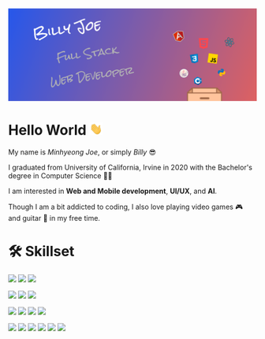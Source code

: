 [![Header](https://raw.githubusercontent.com/minhyeong-joe/minhyeong-joe/master/assets/header.png)](https://mj-webdev.com)

# Hello World <img src="https://raw.githubusercontent.com/minhyeong-joe/minhyeong-joe/master/assets/wave.gif" width="26px">

My name is *Minhyeong Joe*, or simply *Billy* :sunglasses:

I graduated from University of California, Irvine in 2020 with the Bachelor's degree in Computer Science :man_student:

I am interested in **Web and Mobile development**, **UI/UX**, and **AI**.

Though I am a bit addicted to coding, I also love playing video games :video_game: and guitar :guitar: in my free time.

# :hammer_and_wrench: Skillset

![](https://img.shields.io/badge/Language-C++-00599C?style=flat&logo=C%2B%2B&logoColor=white&color=blue)
![](https://img.shields.io/badge/Language-Java-orange?style=flat&logo=java&logoColor=white)
![](https://img.shields.io/badge/Language-Python-3776AB?style=flat&logo=python&logoColor=white)

![](https://img.shields.io/badge/Language-HTML5-E34F26?style=flat&logo=html5&logoColor=white)
![](https://img.shields.io/badge/Language-CSS3-1572B6?style=flat&logo=css3&logoColor=white)
![](https://img.shields.io/badge/Language-Javascript-F7DF1E?style=flat&logo=javascript&logoColor=white)

![](https://img.shields.io/badge/Framework-Angular2+-DD0031?style=flat&logo=angular&logoColor=white)
![](https://img.shields.io/badge/Framework-React-61DAFB?style=flat&logo=react&logoColor=white)
![](https://img.shields.io/badge/Framework-React%20Native-61DAFB?style=flat&logo=react&logoColor=white)
![](https://img.shields.io/badge/Framework-Django-003D2B?style=flat&logo=django&logoColor=white)

![](https://img.shields.io/badge/Tool-MySQL-4479A1?style=flat&logo=mysql&logoColor=white)
![](https://img.shields.io/badge/Tool-MongoDB-47A248?style=flat&logo=mongodb&logoColor=white)
![](https://img.shields.io/badge/Tool-Node.js-339933?style=flat&logo=node%2Ejs&logoColor=white)
![](https://img.shields.io/badge/Tool-Sketch%2FLunacy-F7B500?style=flat&logo=sketch&logoColor=white)
![](https://img.shields.io/badge/Tool-Git-F05032?style=flat&logo=git&logoColor=white)
![](https://img.shields.io/badge/Tool-AWS-FF9900?style=flat&logo=amazon-aws&logoColor=white)
